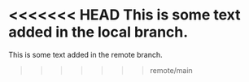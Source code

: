 <<<<<<< HEAD
This is some text added in the local branch.
=======
This is some text added in the remote branch.
>>>>>>> remote/main
